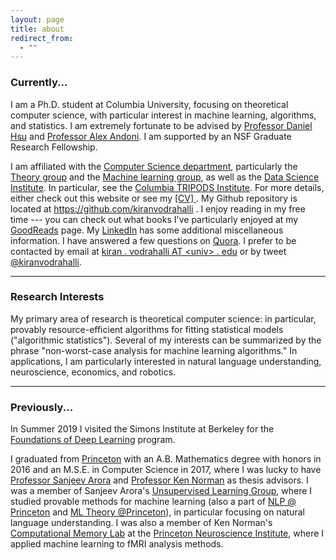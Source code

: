 ```yaml
---
layout: page
title: about
redirect_from:
  - ""
---
```



<!-- example of the message class
<p class="message">
  My name is Kiran Vodrahalli. 
</p>
-->

### Currently...

I am a Ph.D. student at Columbia University, focusing on theoretical computer science, with particular interest in machine learning, algorithms, and statistics. I am extremely fortunate to be advised by [Professor Daniel Hsu](http://www.cs.columbia.edu/~djhsu/) and [Professor Alex Andoni](http://www.mit.edu/~andoni/). I am supported by an NSF Graduate Research Fellowship. 

I am affiliated with the [Computer Science department](http://www.cs.columbia.edu/), particularly the [Theory group](http://www.cs.columbia.edu/theory/) and the [Machine learning group](http://www.cs.columbia.edu/areas/machine/), as well as the [Data Science Institute](http://datascience.columbia.edu/). In particular, see the [Columbia TRIPODS Institute](http://www.columbia.edu/~jw2966/TRIPODS.html). 
For more details, either check out this website or see my <a href="{{ site.baseurl }}/about/cv.pdf" title="cv"> [CV] </a>. My Github repository is located at <a href = "https://github.com/kiranvodrahalli" title="github"> https://github.com/kiranvodrahalli </a>. I enjoy reading in my free time --- you can check out what books I've particularly enjoyed at my [GoodReads](https://www.goodreads.com/review/list/6132224) page. My [LinkedIn](https://www.linkedin.com/in/kiranvodrahalli/) has some additional miscellaneous information. I have answered a few questions on [Quora](https://www.quora.com/profile/Kiran-Vodrahalli). I prefer to be contacted by email at [kiran . vodrahalli AT \<univ\> . edu](mailto:kiran.vodrahalli@columbia.edu) or by tweet [@kiranvodrahalli](https://twitter.com/kiranvodrahalli). 

---

### Research Interests

My primary area of research is theoretical computer science: in particular, provably resource-efficient algorithms for fitting statistical models ("algorithmic statistics"). Several of my interests can be summarized by the phrase "non-worst-case analysis for machine learning algorithms." In applications, I am particularly interested in natural language understanding, neuroscience, economics, and robotics. 

---

### Previously...

In Summer 2019 I visited the Simons Institute at Berkeley for the [Foundations of Deep Learning](https://simons.berkeley.edu/programs/dl2019) program. 

I graduated from [Princeton](https://www.princeton.edu) with an A.B. Mathematics degree with honors in 2016 and an M.S.E. in Computer Science in 2017, where I was lucky to have [Professor Sanjeev Arora](http://www.cs.princeton.edu/~arora/) and [Professor Ken Norman](https://psych.princeton.edu/person/kenneth-norman) as thesis advisors. I was a member of Sanjeev Arora's [Unsupervised Learning Group](http://unsupervised.cs.princeton.edu/members.html), where I studied provable methods for machine learning (also a part of [NLP @ Princeton](http://nlp.cs.princeton.edu/) and [ML Theory @Princeton](https://mltheory.cs.princeton.edu/people/)), in particular focusing on natural language understanding. I was also a member of Ken Norman's [Computational Memory Lab](http://compmem.princeton.edu/lab-people/) at the [Princeton Neuroscience Institute](http://pni.princeton.edu), where I applied machine learning to fMRI analysis methods. 


